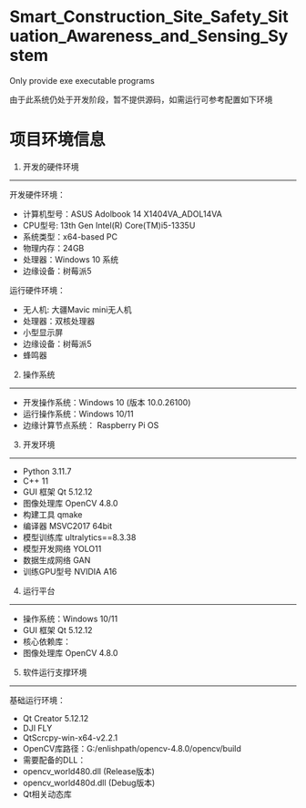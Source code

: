 # Smart_Construction_Site_Safety_Situation_Awareness_and_Sensing_System
Only provide exe executable programs

由于此系统仍处于开发阶段，暂不提供源码，如需运行可参考配置如下环境

项目环境信息
============

1. 开发的硬件环境
-----------
开发硬件环境：
- 计算机型号：ASUS Adolbook 14 X1404VA_ADOL14VA
- CPU型号: 13th Gen Intel(R) Core(TM)i5-1335U
- 系统类型：x64-based PC
- 物理内存：24GB 
- 处理器：Windows 10 系统
- 边缘设备：树莓派5


运行硬件环境：
  * 无人机: 大疆Mavic mini无人机
  * 处理器：双核处理器
  * 小型显示屏
  * 边缘设备：树莓派5
  * 蜂鸣器

2. 操作系统
-----------
- 开发操作系统：Windows 10 (版本 10.0.26100)
- 运行操作系统：Windows 10/11 
- 边缘计算节点系统： Raspberry Pi OS

3. 开发环境
-----------
 - Python 3.11.7
 - C++ 11
 - GUI 框架 Qt 5.12.12
 - 图像处理库 OpenCV 4.8.0
 - 构建工具 qmake
 - 编译器 MSVC2017 64bit
 - 模型训练库 ultralytics==8.3.38
 - 模型开发网络 YOLO11
 - 数据生成网络 GAN
 - 训练GPU型号 NVIDIA A16

4. 运行平台
-----------
- 操作系统：Windows 10/11
- GUI 框架  Qt 5.12.12
- 核心依赖库：
- 图像处理库 OpenCV 4.8.0

5. 软件运行支撑环境
------------------
基础运行环境：
- Qt Creator 5.12.12
- DJI FLY
- QtScrcpy-win-x64-v2.2.1
- OpenCV库路径：G:/enlishpath/opencv-4.8.0/opencv/build
- 需要配备的DLL：
- opencv_world480.dll (Release版本)
- opencv_world480d.dll (Debug版本)
- Qt相关动态库








